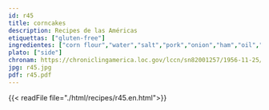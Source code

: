 ```yaml
---
id: r45
title: corncakes
description: Recipes de las Américas
etiquettas: ["gluten-free"]
ingredientes: ["corn flour","water","salt","pork","onion","ham","oil","pepper","tomato"]
plato: ["side"]
chronam: https://chroniclingamerica.loc.gov/lccn/sn82001257/1956-11-25/ed-1/seq-5/
jpg: r45.jpg
pdf: r45.pdf
---
```


{{< readFile file="./html/recipes/r45.en.html">}}